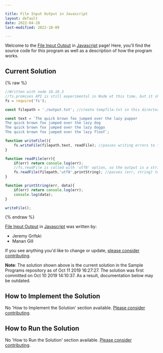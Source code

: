 ```yaml
---

title: File Input Output in Javascript
layout: default
date: 2022-04-28
last-modified: 2022-10-09

---
```


Welcome to the [File Input Output](https://sampleprograms.io/projects/file-input-output) in [Javascript](https://sampleprograms.io/languages/javascript) page! Here, you'll find the source code for this program as well as a description of how the program works.

## Current Solution

{% raw %}

```javascript
//Written with node 10.16.3
//fs.promises API is still experimental in Node at this time, but it should be preferred over callbacks when is fully developed
fs = require('fs'); 

const filepath = './output.txt'; //create tempfile.txt in this directory

const text = `The quick brown fox jumped over the lazy pupper
The quick brown fox jumped over the lazy dog
The quick brown fox jumped over the lazy doggo
The quick brown fox jumped over the lazy floof`;

function writeFile(){
    fs.writeFile(filepath,text, readFile); //passes writing errors to the callback function, readFile
}

function readFile(err){
    if(err) return console.log(err);
    //fs.readFile is called with 'utf8' option, so the output is a string instead of a buffer
    fs.readFile(filepath,'utf8',printString); //passes (err, string) to the callback function, printString
}

function printString(err, data){
    if(err) return console.log(err); 
    console.log(data);
}

writeFile();
```

{% endraw %}

[File Input Output](https://sampleprograms.io/projects/file-input-output) in [Javascript](https://sampleprograms.io/languages/javascript) was written by:

- Jeremy Grifski
- Manan Gill

If you see anything you'd like to change or update, [please consider contributing](https://github.com/TheRenegadeCoder/sample-programs).

**Note**: The solution shown above is the current solution in the Sample Programs repository as of Oct 11 2019 16:27:27. The solution was first committed on Oct 10 2019 14:10:37. As a result, documentation below may be outdated.

## How to Implement the Solution

No 'How to Implement the Solution' section available. [Please consider contributing](https://github.com/TheRenegadeCoder/sample-programs-website).

## How to Run the Solution

No 'How to Run the Solution' section available. [Please consider contributing](https://github.com/TheRenegadeCoder/sample-programs-website).
